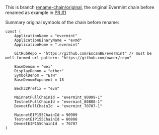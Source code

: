 This is branch [rename-chain/original](https://github.com/EscanBE/evermint/tree/rename-chain/original), the original Evermint chain before renamed as example in [PR #1](https://github.com/EscanBE/evermint/pull/1)

Summary original symbols of the chain before rename:
```golang
const (
	ApplicationName = "evermint"
	ApplicationBinaryName = "evmd"
	ApplicationHome = ".evermint"

	GitHubRepo = "https://github.com/EscanBE/evermint" // must be well-formed url pattern: "https://github.com/owner/repo"

	BaseDenom = "wei"
	DisplayDenom = "ether"
	SymbolDenom = "ETH"
	BaseDenomExponent = 18

	Bech32Prefix = "evm"

	MainnetFullChainId = "evermint_90909-1"
	TestnetFullChainId = "evermint_80808-1"
	DevnetFullChainId  = "evermint_70707-1"

	MainnetEIP155ChainId = 90909
	TestnetEIP155ChainId = 80808
	DevnetEIP155ChainId  = 70707
)
```